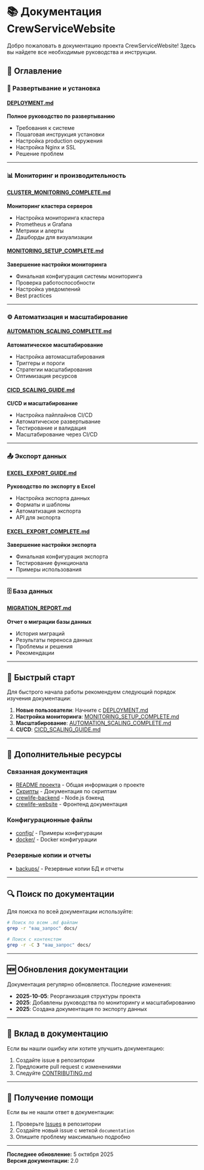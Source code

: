 # 📚 Документация CrewServiceWebsite

Добро пожаловать в документацию проекта CrewServiceWebsite! Здесь вы найдете все необходимые руководства и инструкции.

## 📖 Оглавление

### 🚀 Развертывание и установка

#### [DEPLOYMENT.md](DEPLOYMENT.md)
**Полное руководство по развертыванию**
- Требования к системе
- Пошаговая инструкция установки
- Настройка production окружения
- Настройка Nginx и SSL
- Решение проблем

---

### 📊 Мониторинг и производительность

#### [CLUSTER_MONITORING_COMPLETE.md](CLUSTER_MONITORING_COMPLETE.md)
**Мониторинг кластера серверов**
- Настройка мониторинга кластера
- Prometheus и Grafana
- Метрики и алерты
- Дашборды для визуализации

#### [MONITORING_SETUP_COMPLETE.md](MONITORING_SETUP_COMPLETE.md)
**Завершение настройки мониторинга**
- Финальная конфигурация системы мониторинга
- Проверка работоспособности
- Настройка уведомлений
- Best practices

---

### ⚙️ Автоматизация и масштабирование

#### [AUTOMATION_SCALING_COMPLETE.md](AUTOMATION_SCALING_COMPLETE.md)
**Автоматическое масштабирование**
- Настройка автомасштабирования
- Триггеры и пороги
- Стратегии масштабирования
- Оптимизация ресурсов

#### [CICD_SCALING_GUIDE.md](CICD_SCALING_GUIDE.md)
**CI/CD и масштабирование**
- Настройка пайплайнов CI/CD
- Автоматическое развертывание
- Тестирование и валидация
- Масштабирование через CI/CD

---

### 📤 Экспорт данных

#### [EXCEL_EXPORT_GUIDE.md](EXCEL_EXPORT_GUIDE.md)
**Руководство по экспорту в Excel**
- Настройка экспорта данных
- Форматы и шаблоны
- Автоматизация экспорта
- API для экспорта

#### [EXCEL_EXPORT_COMPLETE.md](EXCEL_EXPORT_COMPLETE.md)
**Завершение настройки экспорта**
- Финальная конфигурация экспорта
- Тестирование функционала
- Примеры использования

---

### 🗄️ База данных

#### [MIGRATION_REPORT.md](MIGRATION_REPORT.md)
**Отчет о миграции базы данных**
- История миграций
- Результаты переноса данных
- Проблемы и решения
- Рекомендации

---

## 🎯 Быстрый старт

Для быстрого начала работы рекомендуем следующий порядок изучения документации:

1. **Новые пользователи**: Начните с [DEPLOYMENT.md](DEPLOYMENT.md)
2. **Настройка мониторинга**: [MONITORING_SETUP_COMPLETE.md](MONITORING_SETUP_COMPLETE.md)
3. **Масштабирование**: [AUTOMATION_SCALING_COMPLETE.md](AUTOMATION_SCALING_COMPLETE.md)
4. **CI/CD**: [CICD_SCALING_GUIDE.md](CICD_SCALING_GUIDE.md)

---

## 📁 Дополнительные ресурсы

### Связанная документация
- [README проекта](../README.md) - Общая информация о проекте
- [Скрипты](../scripts/README.md) - Документация по скриптам
- [crewlife-backend](../crewlife-backend/README.md) - Node.js бэкенд
- [crewlife-website](../crewlife-website/README.md) - Фронтенд документация

### Конфигурационные файлы
- [config/](../config/) - Примеры конфигурации
- [docker/](../docker/) - Docker конфигурации

### Резервные копии и отчеты
- [backups/](../backups/) - Резервные копии БД и отчеты

---

## 🔍 Поиск по документации

Для поиска по всей документации используйте:
```bash
# Поиск по всем .md файлам
grep -r "ваш_запрос" docs/

# Поиск с контекстом
grep -r -C 3 "ваш_запрос" docs/
```

---

## 🆕 Обновления документации

Документация регулярно обновляется. Последние изменения:

- **2025-10-05**: Реорганизация структуры проекта
- **2025**: Добавлены руководства по мониторингу и масштабированию
- **2025**: Создана документация по экспорту данных

---

## 📝 Вклад в документацию

Если вы нашли ошибку или хотите улучшить документацию:
1. Создайте issue в репозитории
2. Предложите pull request с изменениями
3. Следуйте [CONTRIBUTING.md](../CONTRIBUTING.md)

---

## 💬 Получение помощи

Если вы не нашли ответ в документации:
1. Проверьте [Issues](../../issues) в репозитории
2. Создайте новый issue с меткой `documentation`
3. Опишите проблему максимально подробно

---

**Последнее обновление:** 5 октября 2025  
**Версия документации:** 2.0
